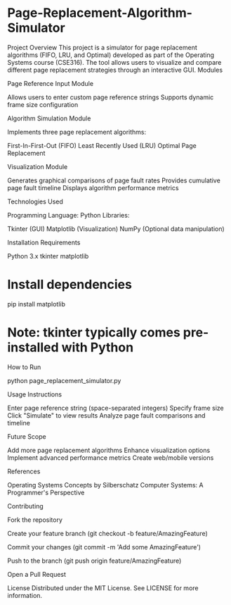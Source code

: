 # Page-Replacement-Algorithm-Simulator
Project Overview
This project is a simulator for page replacement algorithms (FIFO, LRU, and Optimal) developed as part of the Operating Systems course (CSE316). The tool allows users to visualize and compare different page replacement strategies through an interactive GUI.
Modules

Page Reference Input Module

Allows users to enter custom page reference strings
Supports dynamic frame size configuration


Algorithm Simulation Module

Implements three page replacement algorithms:

First-In-First-Out (FIFO)
Least Recently Used (LRU)
Optimal Page Replacement




Visualization Module

Generates graphical comparisons of page fault rates
Provides cumulative page fault timeline
Displays algorithm performance metrics



Technologies Used

Programming Language: Python
Libraries:

Tkinter (GUI)
Matplotlib (Visualization)
NumPy (Optional data manipulation)



Installation Requirements

Python 3.x
tkinter
matplotlib

# Install dependencies
pip install matplotlib
# Note: tkinter typically comes pre-installed with Python

How to Run

python page_replacement_simulator.py

Usage Instructions

Enter page reference string (space-separated integers)
Specify frame size
Click "Simulate" to view results
Analyze page fault comparisons and timeline

Future Scope

Add more page replacement algorithms
Enhance visualization options
Implement advanced performance metrics
Create web/mobile versions

References

Operating Systems Concepts by Silberschatz
Computer Systems: A Programmer's Perspective

Contributing

Fork the repository

Create your feature branch (git checkout -b feature/AmazingFeature)

Commit your changes (git commit -m 'Add some AmazingFeature')

Push to the branch (git push origin feature/AmazingFeature)

Open a Pull Request

License
Distributed under the MIT License. See LICENSE for more information.
